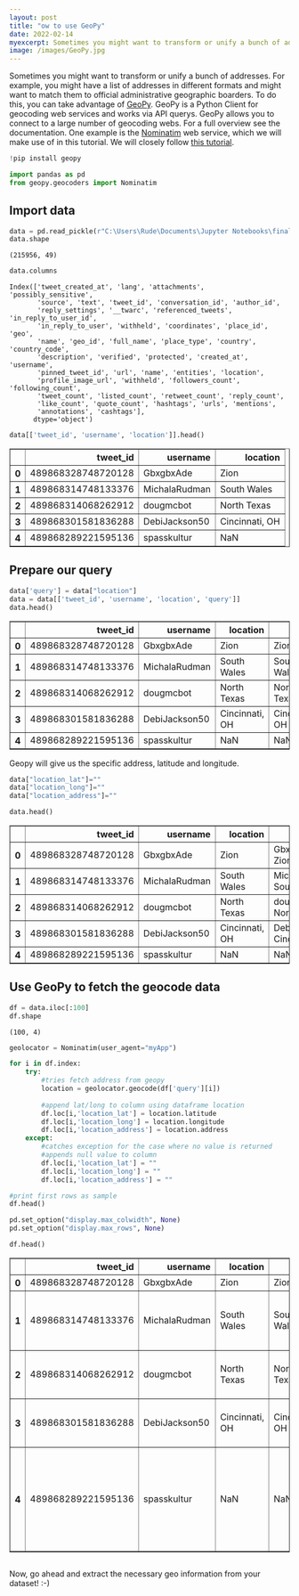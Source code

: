 ```yaml
---
layout: post
title: "ow to use GeoPy"
date: 2022-02-14
myexcerpt: Sometimes you might want to transform or unify a bunch of addresses. To do this, you can take advantage of GeoPy. 
image: /images/GeoPy.jpg
---
```


Sometimes you might want to transform or unify a bunch of addresses. For example, you might have a list of addresses in different formats and might want to match them to official administrative geographic boarders. To do this, you can take advantage of [GeoPy](https://geopy.readthedocs.io/en/stable/). GeoPy is a Python Client for geocoding web services and works via API querys. GeoPy allows you to connect to a large number of geocoding webs. For a full overview see the documentation. One example is the [Nominatim](https://nominatim.org/) web service, which we will make use of in this tutorial. We will closely follow [this tutorial](https://www.youtube.com/watch?v=gJMHbW3MK2w). 


```python
!pip install geopy
```


```python
import pandas as pd
from geopy.geocoders import Nominatim
```

## Import data 


```python
data = pd.read_pickle(r"C:\Users\Rude\Documents\Jupyter Notebooks\finaltweets_2014_P1_M7.pkl")
data.shape
```




    (215956, 49)




```python
data.columns
```




    Index(['tweet_created_at', 'lang', 'attachments', 'possibly_sensitive',
           'source', 'text', 'tweet_id', 'conversation_id', 'author_id',
           'reply_settings', '__twarc', 'referenced_tweets', 'in_reply_to_user_id',
           'in_reply_to_user', 'withheld', 'coordinates', 'place_id', 'geo',
           'name', 'geo_id', 'full_name', 'place_type', 'country', 'country_code',
           'description', 'verified', 'protected', 'created_at', 'username',
           'pinned_tweet_id', 'url', 'name', 'entities', 'location',
           'profile_image_url', 'withheld', 'followers_count', 'following_count',
           'tweet_count', 'listed_count', 'retweet_count', 'reply_count',
           'like_count', 'quote_count', 'hashtags', 'urls', 'mentions',
           'annotations', 'cashtags'],
          dtype='object')




```python
data[['tweet_id', 'username', 'location']].head()
```




<div>
<style scoped>
    .dataframe tbody tr th:only-of-type {
        vertical-align: middle;
    }

    .dataframe tbody tr th {
        vertical-align: top;
    }

    .dataframe thead th {
        text-align: right;
    }
</style>
<table border="1" class="dataframe">
  <thead>
    <tr style="text-align: right;">
      <th></th>
      <th>tweet_id</th>
      <th>username</th>
      <th>location</th>
    </tr>
  </thead>
  <tbody>
    <tr>
      <th>0</th>
      <td>489868328748720128</td>
      <td>GbxgbxAde</td>
      <td>Zion</td>
    </tr>
    <tr>
      <th>1</th>
      <td>489868314748133376</td>
      <td>MichalaRudman</td>
      <td>South Wales</td>
    </tr>
    <tr>
      <th>2</th>
      <td>489868314068262912</td>
      <td>dougmcbot</td>
      <td>North Texas</td>
    </tr>
    <tr>
      <th>3</th>
      <td>489868301581836288</td>
      <td>DebiJackson50</td>
      <td>Cincinnati, OH</td>
    </tr>
    <tr>
      <th>4</th>
      <td>489868289221595136</td>
      <td>spasskultur</td>
      <td>NaN</td>
    </tr>
  </tbody>
</table>
</div>



## Prepare our query 


```python
data['query'] = data["location"]
data = data[['tweet_id', 'username', 'location', 'query']]
data.head()
```




<div>
<style scoped>
    .dataframe tbody tr th:only-of-type {
        vertical-align: middle;
    }

    .dataframe tbody tr th {
        vertical-align: top;
    }

    .dataframe thead th {
        text-align: right;
    }
</style>
<table border="1" class="dataframe">
  <thead>
    <tr style="text-align: right;">
      <th></th>
      <th>tweet_id</th>
      <th>username</th>
      <th>location</th>
      <th>query</th>
    </tr>
  </thead>
  <tbody>
    <tr>
      <th>0</th>
      <td>489868328748720128</td>
      <td>GbxgbxAde</td>
      <td>Zion</td>
      <td>Zion</td>
    </tr>
    <tr>
      <th>1</th>
      <td>489868314748133376</td>
      <td>MichalaRudman</td>
      <td>South Wales</td>
      <td>South Wales</td>
    </tr>
    <tr>
      <th>2</th>
      <td>489868314068262912</td>
      <td>dougmcbot</td>
      <td>North Texas</td>
      <td>North Texas</td>
    </tr>
    <tr>
      <th>3</th>
      <td>489868301581836288</td>
      <td>DebiJackson50</td>
      <td>Cincinnati, OH</td>
      <td>Cincinnati, OH</td>
    </tr>
    <tr>
      <th>4</th>
      <td>489868289221595136</td>
      <td>spasskultur</td>
      <td>NaN</td>
      <td>NaN</td>
    </tr>
  </tbody>
</table>
</div>



Geopy will give us the specific address, latitude and longitude. 


```python
data["location_lat"]=""
data["location_long"]=""
data["location_address"]=""
```


```python
data.head()
```




<div>
<style scoped>
    .dataframe tbody tr th:only-of-type {
        vertical-align: middle;
    }

    .dataframe tbody tr th {
        vertical-align: top;
    }

    .dataframe thead th {
        text-align: right;
    }
</style>
<table border="1" class="dataframe">
  <thead>
    <tr style="text-align: right;">
      <th></th>
      <th>tweet_id</th>
      <th>username</th>
      <th>location</th>
      <th>query</th>
      <th>location_lat</th>
      <th>location_long</th>
      <th>location_address</th>
    </tr>
  </thead>
  <tbody>
    <tr>
      <th>0</th>
      <td>489868328748720128</td>
      <td>GbxgbxAde</td>
      <td>Zion</td>
      <td>GbxgbxAde Zion</td>
      <td></td>
      <td></td>
      <td></td>
    </tr>
    <tr>
      <th>1</th>
      <td>489868314748133376</td>
      <td>MichalaRudman</td>
      <td>South Wales</td>
      <td>MichalaRudman South Wales</td>
      <td></td>
      <td></td>
      <td></td>
    </tr>
    <tr>
      <th>2</th>
      <td>489868314068262912</td>
      <td>dougmcbot</td>
      <td>North Texas</td>
      <td>dougmcbot North Texas</td>
      <td></td>
      <td></td>
      <td></td>
    </tr>
    <tr>
      <th>3</th>
      <td>489868301581836288</td>
      <td>DebiJackson50</td>
      <td>Cincinnati, OH</td>
      <td>DebiJackson50 Cincinnati, OH</td>
      <td></td>
      <td></td>
      <td></td>
    </tr>
    <tr>
      <th>4</th>
      <td>489868289221595136</td>
      <td>spasskultur</td>
      <td>NaN</td>
      <td>NaN</td>
      <td></td>
      <td></td>
      <td></td>
    </tr>
  </tbody>
</table>
</div>



## Use GeoPy to fetch the geocode data 


```python
df = data.iloc[:100]
df.shape
```




    (100, 4)




```python
geolocator = Nominatim(user_agent="myApp")

for i in df.index:
    try:
        #tries fetch address from geopy
        location = geolocator.geocode(df['query'][i])
        
        #append lat/long to column using dataframe location
        df.loc[i,'location_lat'] = location.latitude
        df.loc[i,'location_long'] = location.longitude
        df.loc[i,'location_address'] = location.address
    except:
        #catches exception for the case where no value is returned
        #appends null value to column
        df.loc[i,'location_lat'] = ""
        df.loc[i,'location_long'] = ""
        df.loc[i,'location_address'] = ""

#print first rows as sample
df.head()
```


```python
pd.set_option("display.max_colwidth", None)
pd.set_option("display.max_rows", None)
```


```python
df.head()
```




<div>
<style scoped>
    .dataframe tbody tr th:only-of-type {
        vertical-align: middle;
    }

    .dataframe tbody tr th {
        vertical-align: top;
    }

    .dataframe thead th {
        text-align: right;
    }
</style>
<table border="1" class="dataframe">
  <thead>
    <tr style="text-align: right;">
      <th></th>
      <th>tweet_id</th>
      <th>username</th>
      <th>location</th>
      <th>query</th>
      <th>location_lat</th>
      <th>location_long</th>
      <th>location_address</th>
    </tr>
  </thead>
  <tbody>
    <tr>
      <th>0</th>
      <td>489868328748720128</td>
      <td>GbxgbxAde</td>
      <td>Zion</td>
      <td>Zion</td>
      <td></td>
      <td></td>
      <td></td>
    </tr>
    <tr>
      <th>1</th>
      <td>489868314748133376</td>
      <td>MichalaRudman</td>
      <td>South Wales</td>
      <td>South Wales</td>
      <td>42.708949</td>
      <td>-78.57808</td>
      <td>South Wales, Town of Wales, Erie County, New York, 14139, United States</td>
    </tr>
    <tr>
      <th>2</th>
      <td>489868314068262912</td>
      <td>dougmcbot</td>
      <td>North Texas</td>
      <td>North Texas</td>
      <td>36.197937</td>
      <td>-76.009923</td>
      <td>Texas, Camden County, North Carolina, 2, United States</td>
    </tr>
    <tr>
      <th>3</th>
      <td>489868301581836288</td>
      <td>DebiJackson50</td>
      <td>Cincinnati, OH</td>
      <td>Cincinnati, OH</td>
      <td>39.101454</td>
      <td>-84.51246</td>
      <td>Cincinnati, Hamilton County, Ohio, United States</td>
    </tr>
    <tr>
      <th>4</th>
      <td>489868289221595136</td>
      <td>spasskultur</td>
      <td>NaN</td>
      <td>NaN</td>
      <td>46.314475</td>
      <td>11.048029</td>
      <td>Nanno, Ville d'Anaunia, Comunità della Val di Non, Provincia di Trento, Trentino-Alto Adige/Südtirol, 38012, Italia</td>
    </tr>
  </tbody>
</table>
</div>




```python

```

Now, go ahead and extract the necessary geo information from your dataset! :-)
